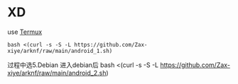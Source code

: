 # XD
use [Termux](https://f-droid.org/packages/com.termux/)

    bash <(curl -s -S -L https://github.com/Zax-xiye/arknf/raw/main/android_1.sh)
过程中选5.Debian
进入debian后
    bash <(curl -s -S -L https://github.com/Zax-xiye/arknf/raw/main/android_2.sh)
